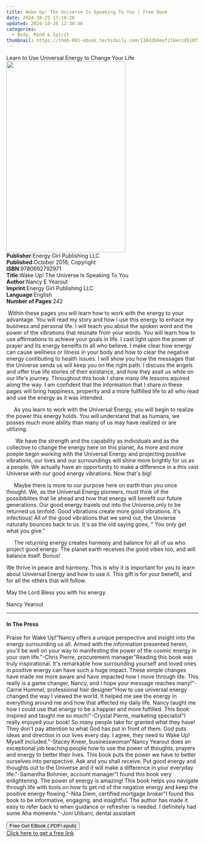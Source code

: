 ```yaml
---
title: Wake Up! The Universe Is Speaking To You | Free Book
date: 2024-10-25 17:19:20
updated: 2024-10-26 12:30:46
categories:
  - Body, Mind & Spirit
thumbnail: https://thmb-001-ebook.techidaily.com/13842b8eef218eccd910f1451a4c3b53b1e037dee8aa2138ffeed69ce27940ec.jpg
---
```

<main id="book-container">
  <div class="flex flex-col">
    <div class="book-brief flex-1 py-6 px-4 sm:p-6 md:py-10 md:px-8">
      <!-- brief-->
      <div class="book-brief-main">
        Learn to Use Universal Energy to Change Your Life
      </div>
    </div>
    <div
      class="book-meta-info flex-1 grid gap-4 col-start-1 col-end-3 row-start-1 sm:mb-6 sm:grid-cols-4 lg:gap-6 lg:col-start-2 lg:row-end-6 lg:row-span-6 lg:mb-0"
    >
      <div
        class="book-meta-info-left place-content-center mt-4 p-4 text-sm leading-6 col-start-2 col-span-2 dark:text-slate-400"
      >
        <img
          class="w-full h-500 object-cover rounded-lg sm:h-255 sm:col-span-2 lg:col-span-full"
          src="https://img-001-ebook.techidaily.com/187ad8da0d8e97d6d8595c845798feab2ebc1a788ec9363a6b92dc99369e488a.jpg"
          alt=""
          width="312"
          height="500"
        />
      </div>
      <div
        class="book-meta-info-right mt-2 col-start-1 row-start-2 col-span-3 self-center"
      >
        <!-- meta data  -->
        <div class="flex flex-col px-4 md:px-8">
          <div class="flex-1">
            <strong>Publisher</strong>:<span class="px-2"
              >Energy Girl Publishing LLC</span
            >
          </div>
          <div class="flex-1">
            <strong>Published</strong>:<span class="px-2"
              >October 2016; Copyright</span
            >
          </div>
          <div class="flex-1">
            <strong>ISBN</strong>:<span class="px-2">9780692792971</span>
          </div>
          <div class="flex-1">
            <strong>Title</strong>:<span class="px-2"
              >Wake Up! The Universe Is Speaking To You</span
            >
          </div>
          <div class="flex-1">
            <strong>Author</strong>:<span class="px-2">Nancy E Yearout</span>
          </div>
          <div class="flex-1">
            <strong>Imprint</strong>:<span class="px-2"
              >Energy Girl Publishing LLC</span
            >
          </div>
          <div class="flex-1">
            <strong>Language</strong>:<span class="px-2">English</span>
          </div>
          <div class="flex-1">
            <strong>Number of Pages</strong>:<span class="px-2">242</span>
          </div>
        </div>
      </div>
    </div>
    <div class="book-description flex-1 py-6 px-4 sm:p-6 md:py-10 md:px-8">
      <div class="book-description-main">
        <div accordion-content="" id="description">
          <p>
            &nbsp;Within these pages you will learn how to work with the energy
            to your advantage. You will read my story and how I use this energy
            to enhace my business and personal life. I will teach you about the
            spoken word and the power of the vibrations that resinate from your
            words. You will learn how to use affirmations to achieve&nbsp;your
            goals in life. I cast light upon the power of prayer and its energy
            beneifts to all who believe. I make clear how energy can cause
            wellness or illness in your body and how to clear&nbsp;the negative
            energy contibuting to health issues. I will show you how the
            messages that the Universe sends us will keep you on the right path.
            I discuss the angels and offer true life stories of their existance,
            and how they assit us while on our life's journey. Throughout this
            book I share many life lessons aquired along the way. I am confident
            that the information&nbsp;that I share in these pages will bring
            happiness, properity&nbsp;and a more fullfilled life to all who read
            and use the energy&nbsp;as it was intended.&nbsp;
          </p>
          <p>
            &nbsp; &nbsp; &nbsp;As you learn to work with the Universal Energy,
            you will begin to realize the power this energy holds. You will
            understand that as humans, we posses much more ability than many of
            us may have realized or are utilizing.
          </p>
          <p>
            &nbsp; &nbsp; &nbsp; We have the strength and the capability as
            individuals and as the collective to change the energy here on this
            planet, As more and more poeple begin working with the Universal
            Energy and projecting positive vibrations, our lives and our
            surroundings will shine more brightly for us as a people. We
            actually have an opportunity to make a difference&nbsp;in a this
            vast Universe with our good energy vibrations. Now that's big!&nbsp;
          </p>
          <p>
            &nbsp; &nbsp; &nbsp;Maybe there is more to our purpose here on earth
            than&nbsp;you once thought. We, as the Universal Energy pioneers,
            must think of the possibiblites that lie ahead and how that energy
            will benefit our future generations. Our&nbsp;good energy travels
            out into the Universe,only to be returned us tenfold. Good
            vibrations create more good vibrations. it's infectious! All of the
            good vibrations that&nbsp;we send out, the Unvierse naturally
            bounces back to us. It's as the old saying goes, " You only get what
            you give."
          </p>
          <p>
            &nbsp; &nbsp; &nbsp;The returning energy creates harmony and balance
            for all of us who project good energy. The planet earth receives the
            good vibes&nbsp;too, and will balance itself. Bonus!
          </p>
          <p>
            We thrive in peace and harmony. This is why it is important for you
            to learn about Universal Energy and how to use it. This gift is for
            your benefit, and for all the others that will follow.
          </p>
          <p>May the Lord Bless you with his energy.</p>
          <p>Nancy Yearout</p>
        </div>
        <div class="accordion-fader"></div>
      </div>
    </div>
    <div class="book-excerpts flex-1 py-6 px-4 sm:p-6 md:py-10 md:px-8">
      <!-- excerpts-->
      <div class="book-excerpts-main">
        <hr />
        <h4 class="placeholder placeholder-heading">
          <span>In The Press</span>
        </h4>
        <p>
          Praise for Wake Up!"Nancy offers a unique perspective and insight into
          the energy surrounding us all. Armed with the information presented
          herein, you'll be well on your way to manifesting the power of the
          cosmic energy in your own life."-Chris Pierre, procurement
          manager"Reading this book was truly inspirational. It's remarkable how
          surrounding yourself and loved ones in positive energy can have such a
          huge impact. These simple changes have made me more aware and have
          impacted how I move through life. This really is a game changer,
          Nancy, and I hope your message reaches many!"-Carrie Hummel,
          professional hair designer"How to use universal energy changed the way
          I viewed the world. It helped me see the energy in everything around
          me and how that affected my daily life. Nancy taught me how I could
          use that energy to be a happier and more fulfilled. This book inspired
          and taught me so much!"-Crystal Pierre, marketing specialist"I really
          enjoyed your book! So many people take for granted what they have!
          They don't pay attention to what God has put in front of them. God
          puts ideas and direction in our lives every day. I agree, they need to
          Wake Up! Myself included."-Stacey Kneer, businesswoman"Nancy Yearout
          does an exceptional job teaching people how to use the power of
          thoughts, prayers and energy to better their lives. This book puts the
          power we have to better ourselves into perspective. Ask and you shall
          receive. Put good energy and thoughts out to the Universe and it will
          make a difference in your everyday life."-Samantha Bohmier, account
          manager"I found this book very enlightening. The power of energy is
          amazing! This book helps you navigate through life with tools on how
          to get rid of the negative energy and keep the positive energy
          flowing."-Nita Diem, certified mortgage broker"I found this book to be
          informative, engaging, and insightful. The author has made it easy to
          refer back to when guidance or refresher is needed. I definitely had
          some Aha moments."-Joni Ulibarri, dental assistant
        </p>
      </div>
    </div>
    <div
      class="book-about-author flex-1 py-6 px-4 sm:p-6 md:py-10 md:px-8"
    ></div>
    <div class="book-free-get flex-1 py-6 px-4 sm:p-6 md:py-10 md:px-8">
      <button
        id="btn-free-get"
        class="bg-blue-500 hover:bg-blue-700 text-white font-bold py-2 px-4 rounded"
      >
        Free Get EBook (.PDF/.epub)
      </button>
      <div id="countdown-display" class="px-2 text-lg mt-2"></div>
      <a
        id="free-link"
        class="hidden bg-blue-500 hover:bg-blue-700 text-white font-bold py-2 px-4 rounded"
        href="https://www.ebooks.com/en-us/book/209845916/wake-up-the-universe-is-speaking-to-you/nancy-e-yearout/"
        target="_blank"
        >Click here to get a free link</a
      >
    </div>
    <script>
      let countdownTime = 0;
      let countdownInterval = null;
      document
        .getElementById('btn-free-get')
        .addEventListener('click', startCountdown);
      function startCountdown() {
        countdownTime = new Date().getTime() + 60000 * 3;
        countdownInterval = setInterval(updateCountdown, 1000);
        document.getElementById('btn-free-get').disabled = true;
        document
          .getElementById('btn-free-get')
          .classList.add('bg-gray-500', 'cursor-not-allowed');
      }
      function updateCountdown() {
        let currentTime = new Date().getTime();
        let timeLeft = countdownTime - currentTime;
        let secondsLeft = Math.floor(timeLeft / 1000);
        document.getElementById('countdown-display').innerHTML =
          `Remaining time: ${secondsLeft} seconds.`;
        if (secondsLeft <= 0) {
          clearInterval(countdownInterval);
          document.getElementById('btn-free-get').classList.add('hidden');
          document.getElementById('free-link').classList.remove('hidden');
          document.getElementById('countdown-display').innerHTML = '';
        }
      }
    </script>
  </div>
</main>

